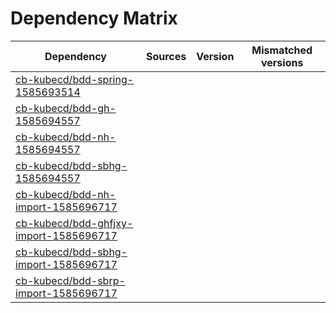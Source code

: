 # Dependency Matrix

Dependency | Sources | Version | Mismatched versions
---------- | ------- | ------- | -------------------
[cb-kubecd/bdd-spring-1585693514](https://github.com/cb-kubecd/bdd-spring-1585693514.git) |  | []() | 
[cb-kubecd/bdd-gh-1585694557](https://github.com/cb-kubecd/bdd-gh-1585694557.git) |  | []() | 
[cb-kubecd/bdd-nh-1585694557](https://github.com/cb-kubecd/bdd-nh-1585694557.git) |  | []() | 
[cb-kubecd/bdd-sbhg-1585694557](https://github.com/cb-kubecd/bdd-sbhg-1585694557.git) |  | []() | 
[cb-kubecd/bdd-nh-import-1585696717](https://github.com/cb-kubecd/bdd-nh-import-1585696717.git) |  | []() | 
[cb-kubecd/bdd-ghfjxy-import-1585696717](https://github.com/cb-kubecd/bdd-ghfjxy-import-1585696717.git) |  | []() | 
[cb-kubecd/bdd-sbhg-import-1585696717](https://github.com/cb-kubecd/bdd-sbhg-import-1585696717.git) |  | []() | 
[cb-kubecd/bdd-sbrp-import-1585696717](https://github.com/cb-kubecd/bdd-sbrp-import-1585696717.git) |  | []() | 
